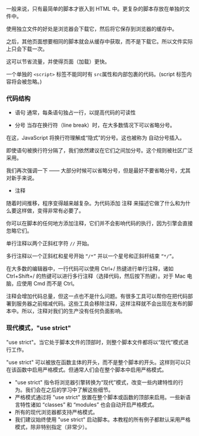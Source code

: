 一般来说，只有最简单的脚本才嵌入到 HTML 中。更复杂的脚本存放在单独的文件中。

使用独立文件的好处是浏览器会下载它，然后将它保存到浏览器的缓存中。

之后，其他页面想要相同的脚本就会从缓存中获取，而不是下载它。所以文件实际上只会下载一次。

这可以节省流量，并使得页面（加载）更快。

一个单独的 `<script>` 标签不能同时有 `src`属性和内部包裹的代码。(script 标签内容将会被忽略。)

### 代码结构

* 语句
通常，每条语句独占一行，以提高代码的可读性

* 分号
当存在换行符（line break）时，在大多数情况下可以省略分号。

在这，JavaScript 将换行符理解成“隐式”的分号。这也被称为 自动分号插入。

即使语句被换行符分隔了，我们依然建议在它们之间加分号。这个规则被社区广泛采用。  

我们再次强调一下 —— 大部分时候可以省略分号，但是最好不要省略分号，尤其对新手来说。

* 注释

随着时间推移，程序变得越来越复杂。为代码添加 注释 来描述它做了什么和为什么要这样做，变得非常有必要了。

你可以在脚本的任何地方添加注释，它们并不会影响代码的执行，因为引擎会直接忽略它们。


单行注释以两个正斜杠字符 `//` 开始。

多行注释以一个正斜杠和星号开始 `“/*”` 并以一个星号和正斜杆结束 `“*/”`。

在大多数的编辑器中，一行代码可以使用 Ctrl+/ 热键进行单行注释，诸如 Ctrl+Shift+/ 的热键可以进行多行注释（选择代码，然后按下热键）。对于 Mac 电脑，应使用 Cmd 而不是 Ctrl。

注释会增加代码总量，但这一点也不是什么问题。有很多工具可以帮你在把代码部署到服务器之前缩减代码。这些工具会移除注释，这样注释就不会出现在发布的脚本中。所以，注释对我们的生产没有任何负面影响。



### 现代模式，"use strict"

"use strict"。当它处于脚本文件的顶部时，则整个脚本文件都将以“现代”模式进行工作。

"use strict" 可以被放在函数主体的开头，而不是整个脚本的开头。这样则可以只在该函数中启用严格模式。但通常人们会在整个脚本中启用严格模式。

* "use strict" 指令将浏览器引擎转换为“现代”模式，改变一些内建特性的行为。我们会在之后的学习中了解这些细节。
* 严格模式通过将 "use strict" 放置在整个脚本或函数的顶部来启用。一些新语言特性诸如 “classes” 和 “modules” 也会自动开启严格模式。
* 所有的现代浏览器都支持严格模式。
* 我们建议始终使用 "use strict" 启动脚本。本教程的所有例子都默认采用严格模式，除非特别指定（非常少）。